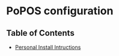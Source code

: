 # PoPOS configuration

## Table of Contents

- [Personal Install Intructions](./personal/README.md)
